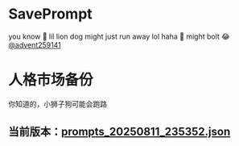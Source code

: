 # SavePrompt
you know 🫠 lil lion dog might just run away lol
haha 🐶 might bolt 😂 [@advent259141](https://github.com/advent259141)

# 人格市场备份
你知道的，小狮子狗可能会跑路

## 当前版本：[prompts_20250811_235352.json](https://github.com/Larch-C/SavePrompt/blob/main/prompts_20250811_235352.json)
